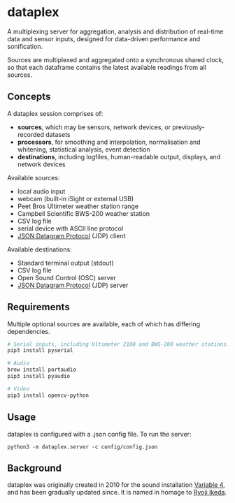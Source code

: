 # dataplex

A multiplexing server for aggregation, analysis and distribution of real-time data and sensor inputs, designed for data-driven performance and sonification.

Sources are multiplexed and aggregated onto a synchronous shared clock, so that each dataframe contains the latest available readings from all sources.

## Concepts

A dataplex session comprises of:

 - **sources**, which may be sensors, network devices, or previously-recorded datasets
 - **processors**, for smoothing and interpolation, normalisation and whitening, statistical analysis, event detection
 - **destinations**, including logfiles, human-readable output, displays, and network devices

Available sources:

- local audio input
- webcam (built-in iSight or external USB)
- Peet Bros Ultimeter weather station range
- Campbell Scientific BWS-200 weather station
- CSV log file
- serial device with ASCII line protocol
- [JSON Datagram Protocol](https://pypi.org/project/jdp/) (JDP) client

Available destinations:

- Standard terminal output (stdout)
- CSV log file
- Open Sound Control (OSC) server
- [JSON Datagram Protocol](https://pypi.org/project/jdp/) (JDP) server

## Requirements

Multiple optional sources are available, each of which has differing dependencies.

```sh
# Serial inputs, including Ultimeter 2100 and BWS-200 weather stations.
pip3 install pyserial

# Audio
brew install portaudio
pip3 install pyaudio

# Video
pip3 install opencv-python
```

## Usage

dataplex is configured with a .json config file. To run the server:

```
python3 -m dataplex.server -c config/config.json
```

## Background

dataplex was originally created in 2010 for the sound installation [Variable 4](https://jones-bulley.com/variable4/), and has been gradually updated since. It is named in homage to [Ryoji Ikeda](https://raster-media.net/shop/dataplex-2001-05).
